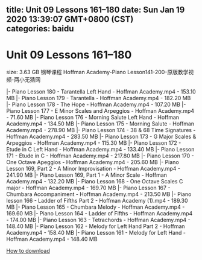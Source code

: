 
title: Unit 09 Lessons 161–180
date: Sun Jan 19 2020 13:39:07 GMT+0800 (CST)    
categories: baidu
---

# Unit 09 Lessons 161–180
size: 3.63 GB
 钢琴课程 Hoffman Academy-Piano Lesson141-200-原版教学视频-两小无猜网
 
|- Piano Lesson 180 - Tarantella Left Hand - Hoffman Academy.mp4 - 153.10 MB
|- Piano Lesson 179 - Tarantella - Hoffman Academy.mp4 - 182.20 MB
|- Piano Lesson 178  - The Hope - Hoffman Academy.mp4 - 107.20 MB
|- Piano Lesson 177 - E Minor Scales and Arpeggios - Hoffman Academy.mp4 - 71.60 MB
|- Piano Lesson 176 - Morning Salute Left Hand - Hoffman Academy.mp4 - 134.50 MB
|- Piano Lesson 175 - Morning Salute - Hoffman Academy.mp4 - 278.90 MB
|- Piano Lesson 174 - 38 & 68 Time Signatures - Hoffman Academy.mp4 - 283.50 MB
|- Piano Lesson 173 - G Major Scales & Arpeggios - Hoffman Academy.mp4 - 115.30 MB
|- Piano Lesson 172 - Etude in C Left Hand - Hoffman Academy.mp4 - 133.40 MB
|- Piano Lesson 171 - Etude in C - Hoffman Academy.mp4 - 217.80 MB
|- Piano Lesson 170 - One Octave Apeggios - Hoffman Academy.mp4 - 205.60 MB
|- Piano Lesson 169, Part 2 - A Minor Improvisation - Hoffman Academy.mp4 - 241.90 MB
|- Piano Lesson 169, Part 1 - A Minor Scale - Hoffman Academy.mp4 - 132.20 MB
|- Piano Lesson 168 - One Octave Scales C major - Hoffman Academy.mp4 - 169.70 MB
|- Piano Lesson 167 - Chumbara Accompaniment - Hoffman Academy.mp4 - 213.50 MB
|- Piano lesson 166 - Ladder of Fifths Part 2 - Hoffman Academy (1).mp4 - 189.30 MB
|- Piano Lesson 165 - Chumbara Melody - Hoffman Academy.mp4 - 169.60 MB
|- Piano Lesson 164 - Ladder of Fifths - Hoffman Academy.mp4 - 174.00 MB
|- Piano Lesson 163 - Tetrachords - Hoffman Academy.mp4 - 148.40 MB
|- Piano Lesson 162  - Melody for Left Hand Part 2 - Hoffman Academy.mp4 - 158.40 MB
|- Piano Lesson 161  - Melody for Left Hand -  Hoffman Academy.mp4 - 148.40 MB

[How to download](https://bpcam.bemobtrk.com/go/2ceec3aa-1ca2-46d6-b9ff-aaa5c184517c?jno=5061)